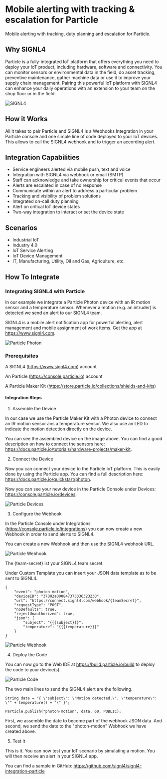 # Mobile alerting with tracking & escalation for Particle

Mobile alerting with tracking, duty planning and escalation for Particle.

## Why SIGNL4

Particle is a fully-integrated IoT platform that offers everything you need to deploy your IoT product, including hardware, software and connectivity. You can monitor sensors or environmental data in the field, do asset tracking, preventive maintenance, gather machine data or use it to improve your supply chain management. Pairing this powerful IoT platform with SIGNL4 can enhance your daily operations with an extension to your team on the shop floor or in the field.

![SIGNL4](particle-signl4.png)

## How it Works

All it takes to pair Particle and SIGNL4 is a Webhooks Integration in your Particle console and one simple line of code deployed to your IoT devices. This allows to call the SIGNL4 webhook and to trigger an according alert.

## Integration Capabilities

- Service engineers alerted via mobile push, text and voice
- Integration with SIGNL4 via webhook or email (SMTP)
- Staff can acknowledge and take ownership for critical events that occur
- Alerts are escalated in case of no response
- Communicate within an alert to address a particular problem
- Tracking and visibility of problem solutions
- Integrated on-call duty planning
- Alert on critical IoT device states
- Two-way integration to interact or set the device state

## Scenarios

- Industrial IoT
- Industry 4.0
- IoT Service Alerting
- IoT Device Management
- IT, Manufacturing, Utility, Oil and Gas, Agriculture, etc.

## How To Integrate

### Integrating SIGNL4 with Particle

In our example we integrate a Particle Photon device with an IR motion sensor and a temperature sensor. Whenever a motion (e.g. an intruder) is detected we send an alert to our SIGNL4 team.

SIGNL4 is a mobile alert notification app for powerful alerting, alert management and mobile assignment of work items. Get the app at https://www.signl4.com.

![Particle Photon](particle-photon.jpg)

### Prerequisites

A SIGNL4 (https://www.signl4.com) account

An Particle (https://console.particle.io) account

A Particle Maker Kit (https://store.particle.io/collections/shields-and-kits)

#### Integration Steps

1. Assemble the Device  

In our case we use the Particle Maker Kit with a Photon device to connect an IR motion sensor ans a temperature sensor. We also use an LED to indicate the motion detection directly on the device.

You can see the assembled device on the image above. You can find a good description on how to connect the sensors here: https://docs.particle.io/tutorials/hardware-projects/maker-kit.

2. Connect the Device  

Now you can connect your device to the Particle IoT platform. This is easily done by using the Particle app. You can find a full description here: https://docs.particle.io/quickstart/photon.

Now you can see your new device in the Particle Console under Devices: https://console.particle.io/devices.

![Particle Devices](particle-devices.png)

3. Configure the Webhook  

In the Particle Console under Integrations (https://console.particle.io/integrations) you can now create a new Webhook in order to send alerts to SIGNL4.

You can create a new Webhook and then use the SIGNL4 webhook URL.

![Particle Webhook](particle-webhook1.png)

The {team-secret} ist your SIGNL4 team secret.

Under Custom Template you can insert your JSON data template as to be sent to SIGNL4.

```
{
    "event": "photon-motion",
    "deviceID": "37002a000847373336323230",
    "url": "https://connect.signl4.com/webhook/{teamSecret}",
    "requestType": "POST",
    "noDefaults": true,
    "rejectUnauthorized": true,
    "json": {
        "subject": "{{{subject}}}",
        "temperature": "{{{temperature}}}"
    }
}
```

![Particle Webhook](particle-webhook2.png)

4. Deploy the Code  

You can now go to the Web IDE at https://build.particle.io/build to deploy the code to your device(s).

![Particle Code](particle-code.png)

The two main lines to send the SIGNL4 alert are the following.

```
String data = "{ \"subject\": \"Motion detected.\", \"temperature\": \"" + temperature() + "\" }";

Particle.publish("photon-motion", data, 60, PUBLIC);
```

First, we assemble the date to become part of the webhook JSON data. And second, we send the date to the "photon-motion" Webhook we have created above.

5. Test It  

This is it. You can now test your IoT scenario by simulating a motion. You will then receive an alert in your SIGNL4 app.

You can find a sample in GitHub:
https://github.com/signl4/signl4-integration-particle
